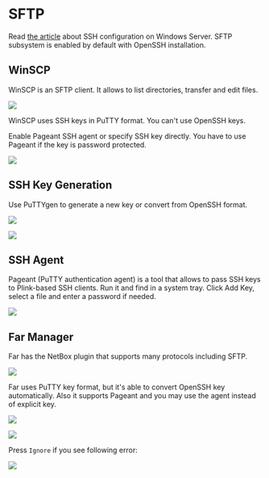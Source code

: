 # SFTP

Read [the article](Ssh.md) about SSH configuration on Windows Server. SFTP subsystem is enabled by default with OpenSSH installation.

## WinSCP

WinSCP is an SFTP client. It allows to list directories, transfer and edit files.

![](images/WinScp01.png)

WinSCP uses SSH keys in PuTTY format. You can't use OpenSSH keys.

Enable Pageant SSH agent or specify SSH key directly. You have to use Pageant if the key is password protected.

![](images/WinScp02.png)

## SSH Key Generation

Use PuTTYgen to generate a new key or convert from OpenSSH format.

![](images/Puttygen01.png)

![](images/Puttygen02.png)

## SSH Agent

Pageant (PuTTY authentication agent) is a tool that allows to pass SSH keys to Plink-based SSH clients. Run it and find in a system tray. Click Add Key, select a file and enter a password if needed.

![](images/Pageant01.png)

## Far Manager

Far has the NetBox plugin that supports many protocols including SFTP.

![](images/Far01.png)

Far uses PuTTY key format, but it's able to convert OpenSSH key automatically. Also it supports Pageant and you may use the agent instead of explicit key.

![](images/Far02.png)

![](images/Far03.png)

Press `Ignore` if you see following error:

![](images/Far04.png)
